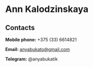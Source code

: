 # Ann Kalodzinskaya 

## Contacts

**Mobile phone:** +375 (33) 6614821

**Email:** anyabukato@gmail.com

**Telegram:** @anyabukatik

